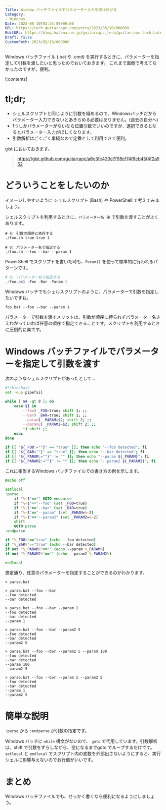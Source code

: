 ```yaml
---
Title: Window バッチファイルでパラメーター入力を受け付ける
Category:
- Windows
Date: 2023-05-10T03:23:59+09:00
URL: https://tech.guitarrapc.com/entry/2023/05/10/000000
EditURL: https://blog.hatena.ne.jp/guitarrapc_tech/guitarrapc-tech.hatenablog.com/atom/entry/4207575160647560076
Draft: false
CustomPath: 2023/05/10/000000
---
```


Windows バッチファイル (.bat や .cmd) を実行するときに、パラメーターを指定して引数を渡したいと思ったのでおいておきます。
これまで面倒で考えてなかったのですが、便利。

[:contents]

# tl;dr;

* シェルスクリプトと同じように引数を組めるので、Windowsバッチだからパラメーター入力できないとあきらめる必要はありません。(過去の自分へ)
* 1つしかパラメーターがないなら位置引数でいいのですが、選択できるとなるとパラメーター入力がほしくなります。
* 引数解析はごくごく単純なので定番として利用できて便利。

gist においておきます。

> https://gist.github.com/guitarrapc/a6c3fc433e7f98ef74f6cb45f4f2a952

# どういうことをしたいのか

イメージしやすいように シェルスクリプト (Bash) や PowerShell で考えてみましょう。

シェルスクリプトを利用するときに、`パラメーター名 値` で引数を渡すことがよくあります。

```shell
# X: 引数の順序に依存する
./foo.sh true true 1

# O: パラメーター名で指定する
./foo.sh --foo --bar --param 1
```

PowerShell でスクリプトを書いた時も、`Param()` を使って標準的に行われるパターンです。

```powershell
# O: パラメーター名で指定する
./foo.ps1 -Foo -Bar -Param 1
```

Windows バッチでもシェルスクリプトのように、パラメーターで引数を指定したいですね。

```shell
foo.bat --foo --bar --param 1
```

パラメーターで引数を渡すメリットは、引数が順序に縛られずパラメーター名さえわかっていれば任意の順序で指定できることです。スクリプトを利用するときに圧倒的に楽です。

# Windows バッチファイルでパラメーターを指定して引数を渡す

次のようなシェルスクリプトがあったとして...

```bash
#!/bin/bash
set -euo pipefail

while [ $# -gt 0 ]; do
    case $1 in
        --foo) _FOO=true; shift 1; ;;
        --bar) _BAR=true; shift 1; ;;
        --param) _PARAM=$2; shift 2; ;;
        --param2) _PARAM2=$2; shift 2; ;;
        *) shift ;;
    esac
done

if [[ "${_FOO:=""}" == "true" ]]; then echo "--foo detected"; fi
if [[ "${_BAR=""}" == "true" ]]; then echo "--bar detected"; fi
if [[ "${_PARAM:=""}" != "" ]]; then echo "--param ${_PARAM}"; fi
if [[ "${_PARAM2:=""}" != "" ]]; then echo "--param2 ${_PARAM2}"; fi
```

これに相当するWindows バッチファイルでの書き方の例を示します。

```bat
@echo off

setlocal
:parse
    if "%~1"=="" GOTO endparse
    if "%~1"=="--foo" (set _FOO=true)
    if "%~1"=="--bar" (set _BAR=true)
    if "%~1"=="--param" (set _PARAM=%~2)
    if "%~1"=="--param2" (set _PARAM2=%~2)
    shift
    GOTO parse
:endparse

if "%_FOO%"=="true" (echo --foo detected)
if "%_BAR%"=="true" (echo --bar detected)
if not "%_PARAM%"=="" (echo --param %_PARAM%)
if not "%_PARAM2%"=="" (echo --param2 %_PARAM2%)

endlocal
```

想定通り、任意のパラメーターを指定することができるのがわかります。

```shell
> parse.bat

> parse.bat --foo --bar
--foo detected
--bar detected

> parse.bat --foo --bar --param 1
--foo detected
--bar detected
--param 1

> parse.bat --foo --bar --param2 5
--foo detected
--bar detected
--param2 5

> parse.bat --foo --bar --param2 5 --param 100
--foo detected
--bar detected
--param 100
--param2 5

> parse.bat --foo --bar --param 1 --param2 5
--foo detected
--bar detected
--param 1
--param2 5
```

# 簡単な説明

`:parse` から `:endparse` が引数の指定です。

Windows バッチに `while` 構文がないので、 `goto` で代用しています。引数解析は、shift で引数をずらしながら、空になるまでgoto でループするだけです。
`setlocal` と `endlocal` でスクリプト内の変数を外部出さないようにすると、実行シェルに影響与えないのでお行儀がいいです。

# まとめ

Windows バッチファイルでも、せっかく書くなら便利になるようにしましょう。
